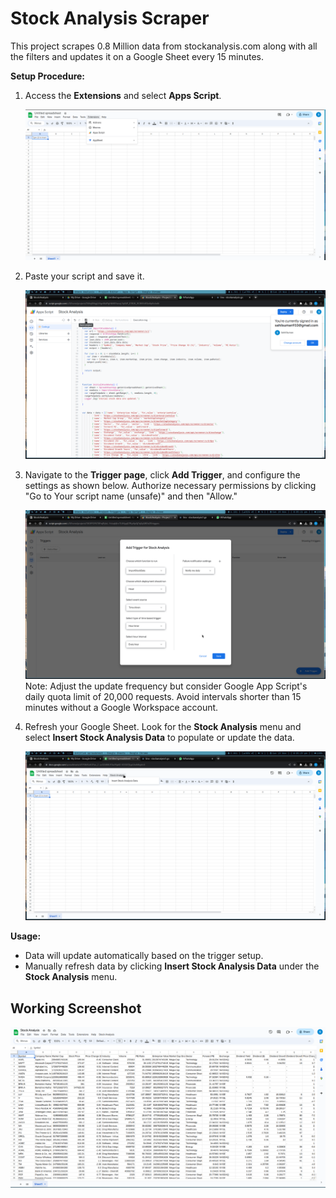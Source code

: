# Stock Analysis Scraper

This project scrapes 0.8 Million data from stockanalysis.com along with all the filters and updates it on a Google Sheet every 15 minutes.

**Setup Procedure:**

1. Access the **Extensions** and select **Apps Script**.

   ![App Script](screenshots/1.png)

2. Paste your script and save it.

   ![Script](screenshots/2.png)

3. Navigate to the **Trigger page**, click **Add Trigger**, and configure the settings as shown below. Authorize
   necessary permissions by clicking "Go to Your script name (unsafe)" and then "Allow."

   ![Add Trigger](screenshots/3.png)    
   Note: Adjust the update frequency but consider Google App Script's daily quota limit of 20,000 requests. Avoid
   intervals shorter than 15 minutes without a Google Workspace account.

4. Refresh your Google Sheet. Look for the **Stock Analysis** menu and select **Insert Stock Analysis Data** to populate
   or update the data.

   ![Google Sheet](screenshots/4.png)

**Usage:**

- Data will update automatically based on the trigger setup.
- Manually refresh data by clicking **Insert Stock Analysis Data** under the **Stock Analysis** menu.


## Working Screenshot
![img.png](img.png)
